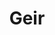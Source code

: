 ---
layout: profil
title: Geir
permalink: /profil/geir
navn: Geir Sollid
stilling: Lærer i nøkkelkompetanse
profilbilde: geir.jpeg
bosted: Stavern
links:
discord: Geir#4082
books:
contacts: ["geir@getacademy.no", "92621638"]
description: [
      "Geir er utdannet allmennlærer fra Eik lærerhøyskole og har en videreutdanning i trening av sosial kompetanse fra Diakonhjemmet Høgskole Rogaland.",
        "Han har jobbet som lærer i grunnskole og voksenopplæring, kursholder samt veileder i arbeid med læringsmiljø i grunnskolen."] 
brenner-for: [
        "Å gi folk mulighet til å bidra i fellesskapet",
        "At enkeltmennesker skal føle seg sett",
      ]
---